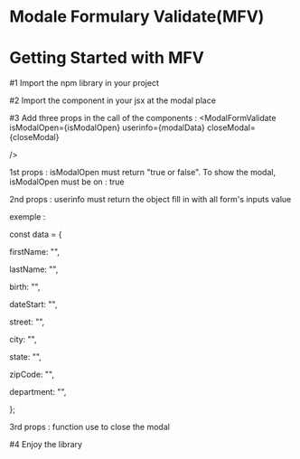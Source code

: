 # Modale Formulary Validate(MFV)

# Getting Started with MFV

#1 Import the npm library in your project

#2 Import the component in your jsx at the modal place

#3 Add three props in the call of the components : <ModalFormValidate isModalOpen={isModalOpen} userinfo={modalData} closeModal={closeModal}

/>

1st props : isModalOpen must return "true or false". To show the modal, isModalOpen must be on : true

2nd props : userinfo must return the object fill in with all form's inputs value

exemple :

const data = {

firstName: "",

lastName: "",

birth: "",

dateStart: "",

street: "",

city: "",

state: "",

zipCode: "",

department: "",

};

3rd props : function use to close the modal

#4 Enjoy the library
